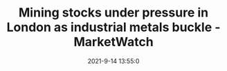 ---
"title": "Mining stocks under pressure in London as industrial metals buckle - MarketWatch"
"date": "2021-9-14 13:55:0"
"feed_name": "GOOGLENEWS"
"feed_website": "https://news.google.com/rss/search?q=oil%26gas%7Cdrilling%7Cmining%7Cconstruction%7Cindustrial&hl=en-US&gl=US&ceid=US:en"
"feed_rss": "https://news.google.com/rss/search?q=oil%26gas%7Cdrilling%7Cmining%7Cconstruction%7Cindustrial&hl=en-US&gl=US&ceid=US:en"
"link": "https://www.marketwatch.com/story/mining-stocks-under-pressure-in-london-as-industrial-metals-buckle-11631627740"
"file": "_posts/2021-1-1-ba4143cd5fa8249d089837cf125c74edbb052945.md"
"accident": "0"
"drilling": "0"
---